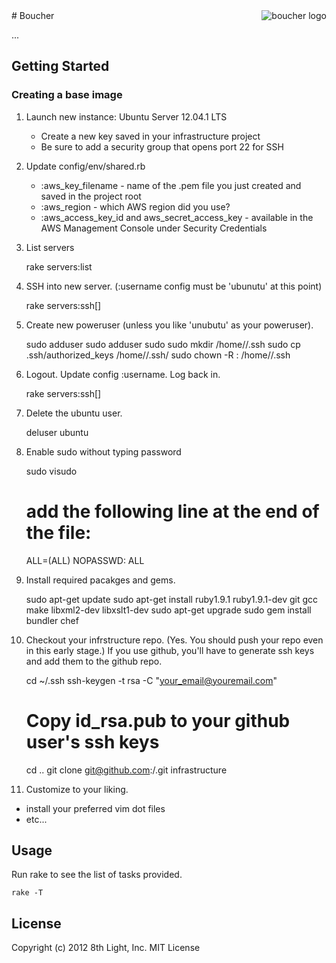 <img src="" alt="boucher logo" title="Boucher" align="right"/>
# Boucher

...

## Getting Started


### Creating a base image

1. Launch new instance: Ubuntu Server 12.04.1 LTS
    * Create a new key saved in your infrastructure project
    * Be sure to add a security group that opens port 22 for SSH

2. Update config/env/shared.rb
    * :aws_key_filename - name of the .pem file you just created and saved in the project root
    * :aws_region - which AWS region did you use?
    * :aws_access_key_id and aws_secret_access_key - available in the AWS Management Console under Security Credentials

3. List servers

    rake servers:list

4. SSH into new server.  (:username config must be 'ubunutu' at this point)

    rake servers:ssh[<instance id>]

5. Create new poweruser (unless you like 'unubutu' as your poweruser).

    sudo adduser <username>
    sudo adduser <username> sudo
    sudo mkdir /home/<username>/.ssh
    sudo cp .ssh/authorized_keys /home/<username>/.ssh/
    sudo chown -R <username>:<username> /home/<username>/.ssh

6. Logout.  Update config :username. Log back in.

    rake servers:ssh[<instance id>]

7. Delete the ubuntu user.

    deluser ubuntu

8. Enable sudo without typing password

    sudo visudo
    # add the following line at the end of the file:
    <username> ALL=(ALL) NOPASSWD: ALL

9. Install required pacakges and gems.

    sudo apt-get update
    sudo apt-get install ruby1.9.1 ruby1.9.1-dev git gcc make libxml2-dev libxslt1-dev
    sudo apt-get upgrade
    sudo gem install bundler chef

10. Checkout your infrstructure repo.  (Yes.  You should push your repo even in this early stage.)
If you use github, you'll have to generate ssh keys and add them to the github repo.

    cd ~/.ssh
    ssh-keygen -t rsa -C "your_email@youremail.com"
    # Copy id_rsa.pub to your github user's ssh keys
    cd ..
    git clone git@github.com:<github account name>/<your infratructure project name>.git infrastructure

11. Customize to your liking.

  * install your preferred vim dot files
  * etc...

## Usage

Run rake to see the list of tasks provided.

    rake -T

## License

Copyright (c) 2012 8th Light, Inc.
MIT License
